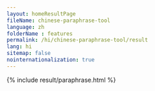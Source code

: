 ```yaml
---
layout: homeResultPage
fileName: chinese-paraphrase-tool
language: zh
folderName : features
permalink: /hi/chinese-paraphrase-tool/result
lang: hi
sitemap: false
nointernationalization: true
---
```

{% include result/paraphrase.html %}

<script src="/js/result/paraprashing.js" data-foldername="{{page.folderName}}" data-lang="{{page.lang}}"></script>